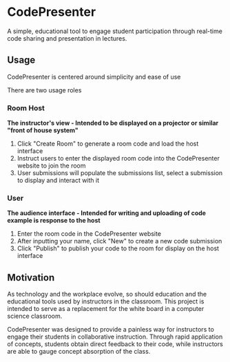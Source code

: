 # CodePresenter
A simple, educational tool to engage student participation through real-time code sharing and presentation in lectures.

## Usage
CodePresenter is centered around simplicity and ease of use

There are two usage roles

### Room Host
**The instructor's view - Intended to be displayed on a projector or similar "front of house system"**

1. Click "Create Room" to generate a room code and load the host interface
2. Instruct users to enter the displayed room code into the CodePresenter website to join the room
3. User submissions will populate the submissions list, select a submission to display and interact with it

### User
**The audience interface - Intended for writing and uploading of code example is response to the host**

1. Enter the room code in the CodePresenter website
2. After inputting your name, click "New" to create a new code submission
3. Click "Publish" to publish your code to the room for display on the host interface

## Motivation

As technology and the workplace evolve, so should education and the educational tools used by instructors in the classroom. This project is intended to serve as a replacement for the white board in a computer science classroom.  

CodePresenter was designed to provide a painless way for instructors to engage their students in collaborative instruction. Through rapid application of concepts, students obtain direct feedback to their code, while instructors are able to gauge concept absorption of the class.
